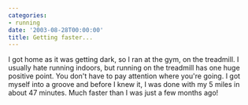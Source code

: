 ```yaml
---
categories:
- running
date: '2003-08-28T00:00:00'
title: Getting faster...
---
```



I got home as it was getting dark, so I ran at the gym, on the
treadmill. I usually hate running indoors, but running on the
treadmill has one huge positive point. You don't have to pay attention
where you're going. I got myself into a groove and before I knew it, I
was done with my 5 miles in about 47 minutes. Much faster than I was
just a few months ago!
